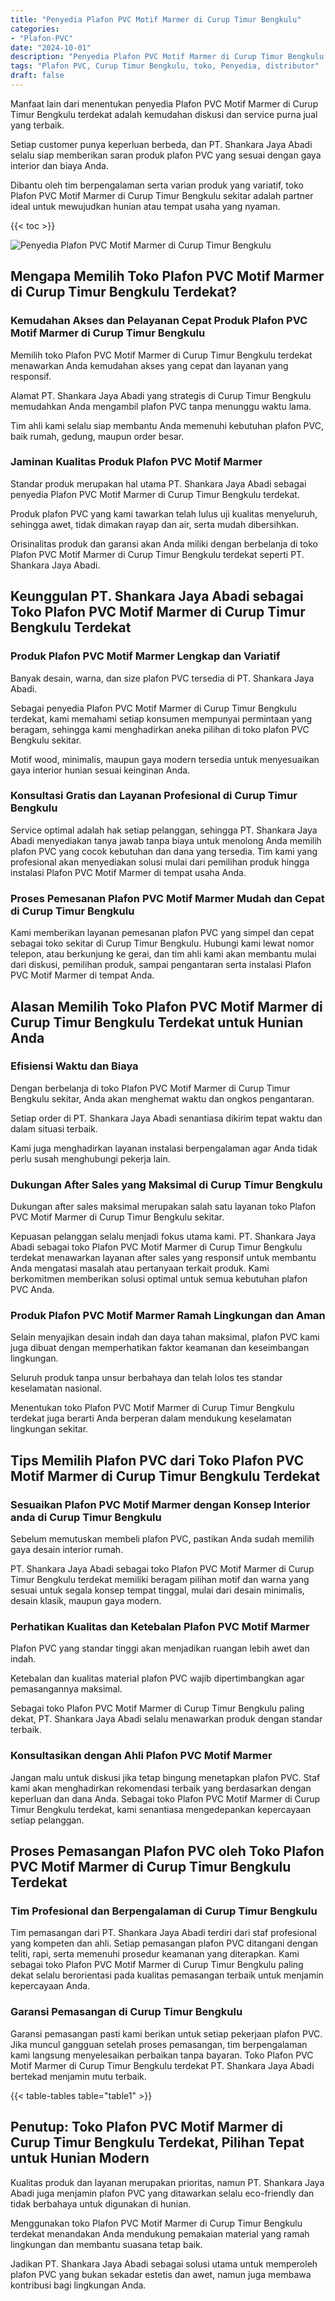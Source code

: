 ```yaml
---
title: "Penyedia Plafon PVC Motif Marmer di Curup Timur Bengkulu"
categories: 
- "Plafon-PVC"
date: "2024-10-01"
description: "Penyedia Plafon PVC Motif Marmer di Curup Timur Bengkulu untuk hunian, perkantoran, dan toko. Material terbaik, variasi motif, warna elegan, dengan servis penempatan oleh tenaga ahli ahli serta kepastian resmi!|Servis distribusi Plafon PVC Motif Marmer di Curup Timur Bengkulu untuk keperluan rumah, perkantoran, atau toko, beserta material unggulan dan pemasangan oleh tim profesional dan jaminan resmi.|Alternatif Plafon PVC Motif Marmer di Curup Timur Bengkulu yang terbukti untuk rumah, office, serta gerai, bersama plafon unggulan dan penempatan dikerjakan oleh teknisi berpengalaman dan garansi resmi.|Penjualan Plafon PVC Motif Marmer di Curup Timur Bengkulu untuk tempat tinggal, office, serta toko, dengan material berkualitas dan penempatan dikerjakan oleh tim profesional, lengkap dengan kepastian resmi.}"
tags: "Plafon PVC, Curup Timur Bengkulu, toko, Penyedia, distributor"
draft: false
---
```


Manfaat lain dari menentukan penyedia Plafon PVC Motif Marmer di Curup Timur Bengkulu terdekat adalah kemudahan diskusi dan service purna jual yang terbaik.

Setiap customer punya keperluan berbeda, dan PT. Shankara Jaya Abadi selalu siap memberikan saran produk plafon PVC yang sesuai dengan gaya interior dan biaya Anda.

Dibantu oleh tim berpengalaman serta varian produk yang variatif, toko Plafon PVC Motif Marmer di Curup Timur Bengkulu sekitar adalah partner ideal untuk mewujudkan hunian atau tempat usaha yang nyaman.

{{< toc >}}

![Penyedia Plafon PVC Motif Marmer di Curup Timur Bengkulu](/images/Plafon-PVC/Penyedia-Plafon-PVC-Motif-Marmer-di-Curup-Timur-Bengkulu.png)


## Mengapa Memilih Toko Plafon PVC Motif Marmer di Curup Timur Bengkulu Terdekat?

### Kemudahan Akses dan Pelayanan Cepat Produk Plafon PVC Motif Marmer di Curup Timur Bengkulu

Memilih toko Plafon PVC Motif Marmer di Curup Timur Bengkulu terdekat menawarkan Anda kemudahan akses yang cepat dan layanan yang responsif.

Alamat PT. Shankara Jaya Abadi yang strategis di Curup Timur Bengkulu memudahkan Anda mengambil plafon PVC tanpa menunggu waktu lama.

Tim ahli kami selalu siap membantu Anda memenuhi kebutuhan plafon PVC, baik rumah, gedung, maupun order besar.

### Jaminan Kualitas Produk Plafon PVC Motif Marmer

Standar produk merupakan hal utama PT. Shankara Jaya Abadi sebagai penyedia Plafon PVC Motif Marmer di Curup Timur Bengkulu terdekat.

Produk plafon PVC yang kami tawarkan telah lulus uji kualitas menyeluruh, sehingga awet, tidak dimakan rayap dan air, serta mudah dibersihkan.

Orisinalitas produk dan garansi akan Anda miliki dengan berbelanja di toko Plafon PVC Motif Marmer di Curup Timur Bengkulu terdekat seperti PT. Shankara Jaya Abadi.

## Keunggulan PT. Shankara Jaya Abadi sebagai Toko Plafon PVC Motif Marmer di Curup Timur Bengkulu Terdekat

### Produk Plafon PVC Motif Marmer Lengkap dan Variatif

Banyak desain, warna, dan size plafon PVC tersedia di PT. Shankara Jaya Abadi.

Sebagai penyedia Plafon PVC Motif Marmer di Curup Timur Bengkulu terdekat, kami memahami setiap konsumen mempunyai permintaan yang beragam, sehingga kami menghadirkan aneka pilihan di toko plafon PVC Bengkulu sekitar.

Motif wood, minimalis, maupun gaya modern tersedia untuk menyesuaikan gaya interior hunian sesuai keinginan Anda.

### Konsultasi Gratis dan Layanan Profesional di Curup Timur Bengkulu

Service optimal adalah hak setiap pelanggan, sehingga PT. Shankara Jaya Abadi menyediakan tanya jawab tanpa biaya untuk menolong Anda memilih plafon PVC yang cocok kebutuhan dan dana yang tersedia. Tim kami yang profesional akan menyediakan solusi mulai dari pemilihan produk hingga instalasi Plafon PVC Motif Marmer di tempat usaha Anda.

### Proses Pemesanan Plafon PVC Motif Marmer Mudah dan Cepat di Curup Timur Bengkulu

Kami memberikan layanan pemesanan plafon PVC yang simpel dan cepat sebagai toko sekitar di Curup Timur Bengkulu. Hubungi kami lewat nomor telepon, atau berkunjung ke gerai, dan tim ahli kami akan membantu mulai dari diskusi, pemilihan produk, sampai pengantaran serta instalasi Plafon PVC Motif Marmer di tempat Anda.

## Alasan Memilih Toko Plafon PVC Motif Marmer di Curup Timur Bengkulu Terdekat untuk Hunian Anda

### Efisiensi Waktu dan Biaya

Dengan berbelanja di toko Plafon PVC Motif Marmer di Curup Timur Bengkulu sekitar, Anda akan menghemat waktu dan ongkos pengantaran.

Setiap order di PT. Shankara Jaya Abadi senantiasa dikirim tepat waktu dan dalam situasi terbaik.

Kami juga menghadirkan layanan instalasi berpengalaman agar Anda tidak perlu susah menghubungi pekerja lain.

### Dukungan After Sales yang Maksimal di Curup Timur Bengkulu

Dukungan after sales maksimal merupakan salah satu layanan toko Plafon PVC Motif Marmer di Curup Timur Bengkulu sekitar.

Kepuasan pelanggan selalu menjadi fokus utama kami. PT. Shankara Jaya Abadi sebagai toko Plafon PVC Motif Marmer di Curup Timur Bengkulu terdekat menawarkan layanan after sales yang responsif untuk membantu Anda mengatasi masalah atau pertanyaan terkait produk. Kami berkomitmen memberikan solusi optimal untuk semua kebutuhan plafon PVC Anda.

### Produk Plafon PVC Motif Marmer Ramah Lingkungan dan Aman

Selain menyajikan desain indah dan daya tahan maksimal, plafon PVC kami juga dibuat dengan memperhatikan faktor keamanan dan keseimbangan lingkungan.

Seluruh produk tanpa unsur berbahaya dan telah lolos tes standar keselamatan nasional.

Menentukan toko Plafon PVC Motif Marmer di Curup Timur Bengkulu terdekat juga berarti Anda berperan dalam mendukung keselamatan lingkungan sekitar.

## Tips Memilih Plafon PVC dari Toko Plafon PVC Motif Marmer di Curup Timur Bengkulu Terdekat

### Sesuaikan Plafon PVC Motif Marmer dengan Konsep Interior anda di Curup Timur Bengkulu

Sebelum memutuskan membeli plafon PVC, pastikan Anda sudah memilih gaya desain interior rumah.

PT. Shankara Jaya Abadi sebagai toko Plafon PVC Motif Marmer di Curup Timur Bengkulu terdekat memiliki beragam pilihan motif dan warna yang sesuai untuk segala konsep tempat tinggal, mulai dari desain minimalis, desain klasik, maupun gaya modern.

### Perhatikan Kualitas dan Ketebalan Plafon PVC Motif Marmer

Plafon PVC yang standar tinggi akan menjadikan ruangan lebih awet dan indah.

Ketebalan dan kualitas material plafon PVC wajib dipertimbangkan agar pemasangannya maksimal.

Sebagai toko Plafon PVC Motif Marmer di Curup Timur Bengkulu paling dekat, PT. Shankara Jaya Abadi selalu menawarkan produk dengan standar terbaik.

### Konsultasikan dengan Ahli Plafon PVC Motif Marmer

Jangan malu untuk diskusi jika tetap bingung menetapkan plafon PVC. Staf kami akan menghadirkan rekomendasi terbaik yang berdasarkan dengan keperluan dan dana Anda. Sebagai toko Plafon PVC Motif Marmer di Curup Timur Bengkulu terdekat, kami senantiasa mengedepankan kepercayaan setiap pelanggan.

## Proses Pemasangan Plafon PVC oleh Toko Plafon PVC Motif Marmer di Curup Timur Bengkulu Terdekat

### Tim Profesional dan Berpengalaman di Curup Timur Bengkulu

Tim pemasangan dari PT. Shankara Jaya Abadi terdiri dari staf profesional yang kompeten dan ahli. Setiap pemasangan plafon PVC ditangani dengan teliti, rapi, serta memenuhi prosedur keamanan yang diterapkan. Kami sebagai toko Plafon PVC Motif Marmer di Curup Timur Bengkulu paling dekat selalu berorientasi pada kualitas pemasangan terbaik untuk menjamin kepercayaan Anda.

### Garansi Pemasangan di Curup Timur Bengkulu

Garansi pemasangan pasti kami berikan untuk setiap pekerjaan plafon PVC. Jika muncul gangguan setelah proses pemasangan, tim berpengalaman kami langsung menyelesaikan perbaikan tanpa bayaran. Toko Plafon PVC Motif Marmer di Curup Timur Bengkulu terdekat PT. Shankara Jaya Abadi bertekad menjamin mutu terbaik.

{{< table-tables table="table1" >}}

## Penutup: Toko Plafon PVC Motif Marmer di Curup Timur Bengkulu Terdekat, Pilihan Tepat untuk Hunian Modern

Kualitas produk dan layanan merupakan prioritas, namun PT. Shankara Jaya Abadi juga menjamin plafon PVC yang ditawarkan selalu eco-friendly dan tidak berbahaya untuk digunakan di hunian.

Menggunakan toko Plafon PVC Motif Marmer di Curup Timur Bengkulu terdekat menandakan Anda mendukung pemakaian material yang ramah lingkungan dan membantu suasana tetap baik.

Jadikan PT. Shankara Jaya Abadi sebagai solusi utama untuk memperoleh plafon PVC yang bukan sekadar estetis dan awet, namun juga membawa kontribusi bagi lingkungan Anda.